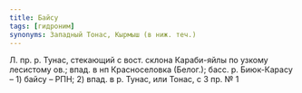 ```yaml
---
title: Байсу
tags: [гидроним]
synonyms: Западный Тонас, Кырмыш (в ниж. теч.)
---
```


Л. пр. р. Тунас, стекающий с вост. склона Караби-яйлы по узкому лесистому ов.;
впад. в нп Красноселовка (Белог.); басс. р. Биюк-Карасу – 1) байсу – РПН; 2)
впад. в р. Тунас, или Тонас, с З пр. № 1
